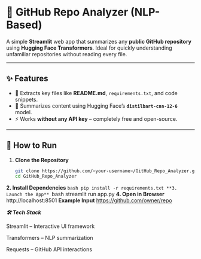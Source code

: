 # 🔎 GitHub Repo Analyzer (NLP-Based)

A simple **Streamlit** web app that summarizes any **public GitHub repository** using **Hugging Face Transformers**. Ideal for quickly understanding unfamiliar repositories without reading every file.

---

## ✨ Features
- 📂 Extracts key files like **README.md**, `requirements.txt`, and code snippets.  
- 🧠 Summarizes content using Hugging Face’s **`distilbart-cnn-12-6`** model.  
- ⚡ Works **without any API key** – completely free and open-source.  

---

## 🚀 How to Run
1. **Clone the Repository**  
   ```bash
   git clone https://github.com/<your-username>/GitHub_Repo_Analyzer.git
   cd GitHub_Repo_Analyzer
**2. Install Dependencies**
    ```bash
    pip install -r requirements.txt
**3. Launch the App**
    ```bash
    streamlit run app.py
**4. Open in Browser**
    http://localhost:8501
**Example Input**
    https://github.com/owner/repo

***🛠 Tech Stack***

Streamlit
 – Interactive UI framework

Transformers
 – NLP summarization

Requests
 – GitHub API interactions

